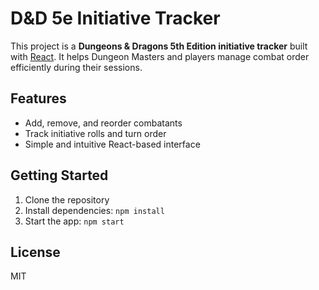 # D&D 5e Initiative Tracker

This project is a **Dungeons & Dragons 5th Edition initiative tracker** built with [React](https://react.dev/). It helps Dungeon Masters and players manage combat order efficiently during their sessions.

## Features

- Add, remove, and reorder combatants
- Track initiative rolls and turn order
- Simple and intuitive React-based interface

## Getting Started

1. Clone the repository
2. Install dependencies: `npm install`
3. Start the app: `npm start`

## License

MIT
